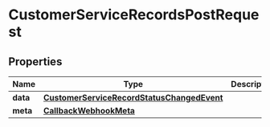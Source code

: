 

# CustomerServiceRecordsPostRequest


## Properties

| Name | Type | Description | Notes |
|------------ | ------------- | ------------- | -------------|
|**data** | [**CustomerServiceRecordStatusChangedEvent**](CustomerServiceRecordStatusChangedEvent.md) |  |  [optional] |
|**meta** | [**CallbackWebhookMeta**](CallbackWebhookMeta.md) |  |  [optional] |



